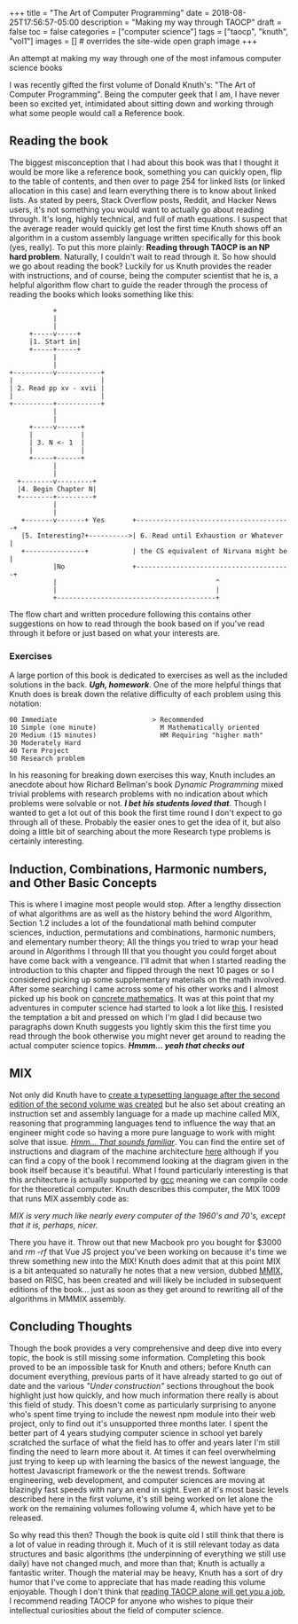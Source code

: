 +++
title = "The Art of Computer Programming"
date = 2018-08-25T17:56:57-05:00
description = "Making my way through TAOCP"
draft = false
toc = false
categories = ["computer science"]
tags = ["taocp", "knuth", "vol1"]
images = [] # overrides the site-wide open graph image
+++

An attempt at making my way through one of the most infamous computer science books

I was recently gifted the first volume of Donald Knuth's: "The Art of Computer Programming". Being the computer geek that I am, I have never been so excited yet, intimidated about sitting down and working through what some people would call a Reference book.

<!--more-->

## Reading the book

The biggest misconception that I had about this book was that I thought it would be more like a reference book, something you can quickly open, flip to the table of contents, and then over to page 254 for linked lists (or linked allocation in this case) and learn everything there is to know about linked lists. As stated by peers, Stack Overflow posts, Reddit, and Hacker News users, it's not something you would want to actually go about reading through. It's long, highly technical, and full of math equations. I suspect that the average reader would quickly get lost the first time Knuth shows off an algorithm in a custom assembly language written specifically for this book (yes, really). To put this more plainly: <b>Reading through TAOCP is an NP hard problem</b>. Naturally, I couldn't wait to read through it. So how should we go about reading the book? Luckily for us Knuth provides the reader with instructions, and of course, being the computer scientist that he is, a helpful algorithm flow chart to guide the reader through the process of reading the books which looks something like this:

```
           +
           |
           |
     +-----v-----+
     |1. Start in|
     +-----+-----+
           |
           |
+----------v-----------+
|                      |
| 2. Read pp xv - xvii |
|                      |
+----------+-----------+
           |
           |
     +-----v------+
     |            |
     | 3. N <- 1  |
     |            |
     +-----+------+
           |
           |
  +--------v---------+
  |4. Begin Chapter N|
  +--------+---------+
           |
           |
   +-------v-------+ Yes       +---------------------------------------+
   |5. Interesting?+---------->| 6. Read until Exhaustion or Whatever  |
   +---------------+           | the CS equivalent of Nirvana might be |
           |No                 +---------------------------------------+
           |                                        ^
           |                                        |
           +----------------------------------------+
```

The flow chart and written procedure following this contains other suggestions on how to read through the book based on if you've read through it before or just based on what your interests are.

### Exercises

A large portion of this book is dedicated to exercises as well as the included solutions in the back. <b><i>Ugh, homework</i></b>. One of the more helpful things that Knuth does is break down the relative difficulty of each problem using this notation:

```
00 Immediate                        > Recommended
10 Simple (one minute)                M Mathematically oriented
20 Medium (15 minutes)                HM Requiring "higher math"
30 Moderately Hard
40 Term Project
50 Research problem
```

In his reasoning for breaking down exercises this way, Knuth includes an anecdote about how Richard Bellman's book <i>Dynamic Programming</i> mixed trivial problems with research problems with no indication about which problems were solvable or not. <b><i>I bet his students loved that</i></b>. Though I wanted to get a lot out of this book the first time round I don't expect to go through all of these. Probably the easier ones to get the idea of it, but also doing a little bit of searching about the more Research type problems is certainly interesting.

## Induction, Combinations, Harmonic numbers, and Other Basic Concepts

This is where I imagine most people would stop. After a lengthy dissection of what algorithms are as well as the history behind the word Algorithm, Section 1.2 includes a lot of the foundational math behind computer sciences, induction, permutations and combinations, harmonic numbers, and elementary number theory; All the things you tried to wrap your head around in Algorithms I through III that you thought you could forget about have come back with a vengeance. I'll admit that when I started reading the introduction to this chapter and flipped through the next 10 pages or so I considered picking up some supplementary materials on the math involved. After some searching I came across some of his other works and I almost picked up his book on [concrete mathematics](https://www.amazon.com/dp/0201558025/). It was at this point that my adventures in computer science had started to look a lot like [this](https://www.youtube.com/watch?v=AbSehcT19u0). I resisted the temptation a bit and pressed on which I'm glad I did because two paragraphs down Knuth suggests you lightly skim this the first time you read through the book otherwise you might never get around to reading the actual computer science topics. <b><i>Hmmm... yeah that checks out</i></b>

## MIX

Not only did Knuth have to [create a typesetting language after the second edition of the second volume was created](https://en.wikipedia.org/wiki/TeX#History) but he also set about creating an instruction set and assembly language for a made up machine called MIX, reasoning that programming languages tend to influence the way that an engineer might code so having a more pure language to work with might solve that issue. <i>[Hmm... That sounds familiar](https://www.youtube.com/watch?v=AbSehcT19u0)</i>. You can find the entire set of instructions and diagram of the machine architecture [here](https://en.wikipedia.org/wiki/MIX) although if you can find a copy of the book I recommend looking at the diagram given in the book itself because it's beautiful. What I found particularly interesting is that this architecture is actually supported by [gcc](https://gcc.gnu.org/onlinedocs/gcc/MMIX-Options.html) meaning we can compile code for the theoretical computer. Knuth describes this computer, the MIX 1009 that runs MIX assembly code as:

<i>MIX is very much like nearly every computer of the 1960's and 70's, except that it is, perhaps, nicer.</i>

There you have it. Throw out that new Macbook pro you bought for $3000 and <i>rm -rf</i> that Vue JS project you've been working on because it's time we threw something new into the MIX! Knuth does admit that at this point MIX is a bit antequated so naturally he notes that a new version, dubbed [MMIX](http://mmix.cs.hm.edu/index.html), based on RISC, has been created and will likely be included in subsequent editions of the book... just as soon as they get around to rewriting all of the algorithms in MMMIX assembly.

## Concluding Thoughts

Though the book provides a very comprehensive and deep dive into every topic, the book is still missing some information. Completing this book proved to be an impossible task for Knuth and others; before Knuth can document everything, previous parts of it have already started to go out of date and the various <i>"Under construction"</i> sections throughout the book highlight just how quickly, and how much information there really is about this field of study. This doesn't come as particularly surprising to anyone who's spent time trying to include the newest npm module into their web project, only to find out it's unsupported three months later. I spent the better part of 4 years studying computer science in school yet barely scratched the surface of what the field has to offer and years later I'm still finding the need to learn more about it. At times it can feel overwhelming just trying to keep up with learning the basics of the newest language, the hottest Javascript framework or the the newest trends. Software engineering, web development, and computer sciences are moving at blazingly fast speeds with nary an end in sight. Even at it's most basic levels described here in the first volume, it's still being worked on let alone the work on the remaining volumes following volume 4, which have yet to be released.

So why read this then? Though the book is quite old I still think that there is a lot of value in reading through it. Much of it is still relevant today as data structures and basic algorithms (the underpinning of everything we still use daily) have not changed much, and more than that; Knuth is actually a fantastic writer. Though the material may be heavy, Knuth has a sort of dry humor that I've come to appreciate that has made reading this volume enjoyable. Though I don't think that [reading TAOCP alone will get you a job](https://www.businessinsider.com/bill-gates-loves-donald-knuth-the-art-of-computer-programming-2016-4), I recommend reading TAOCP for anyone who wishes to pique their intellectual curiosities about the field of computer science.